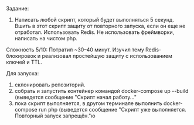 Задание: 
1. Написать любой скрипт, который будет выполняться 5 секунд. 
Вшить в этот скрипт защиту от повторного запуска, если он еще не отработал. 
Использовать Redis. Не использовать фреймворки, написать на чистом php.

Сложность 5/10: 
Потратил ~30–40 минут.
Изучил тему Redis-блокировок и реализовал простейшую защиту с использованием ключей и TTL.

Для запуска:
1. склонировать репозиторий.
2. собрать и запустить контейнер командой docker-compose up --build (выведется сообщение "Скрипт начал работу..."
3. пока скрипт выполняется, в другом терминале выполнить docker-compose run php (выведется сообщение "Скрипт уже выполняется. Повторный запуск запрещён."ю

